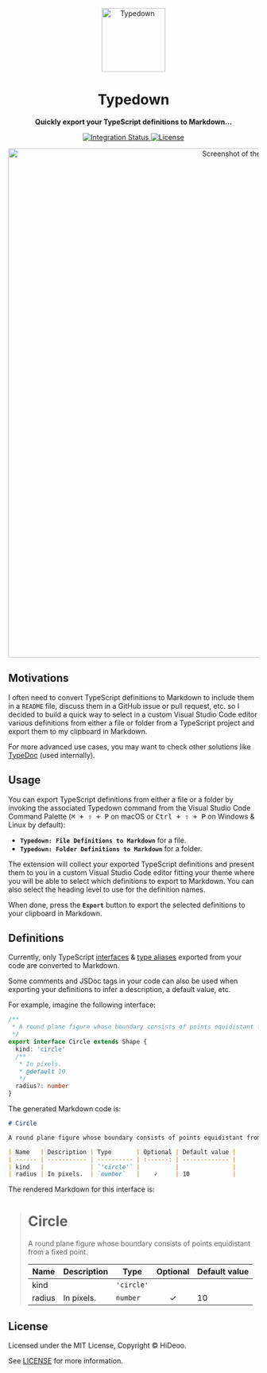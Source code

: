 <div align="center">
  <img alt="Typedown" src="https://i.imgur.com/bwwZ63Z.png" width="128" />
  <h1 align="center">Typedown</h1>
</div>

<div align="center">
  <p><strong>Quickly export your TypeScript definitions to Markdown…</strong></p>
  <p>
  <a href="https://github.com/HiDeoo/Typedown/actions/workflows/integration.yml">
    <img alt="Integration Status" src="https://github.com/HiDeoo/Typedown/workflows/integration/badge.svg" />
  </a>
  <a href="https://github.com/HiDeoo/Typedown/blob/main/LICENSE.md">
    <img alt="License" src="https://badgen.net/github/license/hideoo/Typedown" />
  </a>
  </p>
  <p>
  <a href="https://i.imgur.com/PlPbJnF.png" title="Screenshot of the Typedown Extension">
    <img alt="Screenshot of the Typedown Extension" src="https://i.imgur.com/PlPbJnF.png" width="1024" />
  </a>
  </p>
</div>

## Motivations

I often need to convert TypeScript definitions to Markdown to include them in a `README` file, discuss them in a GitHub issue or pull request, etc. so I decided to build a quick way to select in a custom Visual Studio Code editor various definitions from either a file or folder from a TypeScript project and export them to my clipboard in Markdown.

For more advanced use cases, you may want to check other solutions like [TypeDoc](https://typedoc.org) (used internally).

## Usage

You can export TypeScript definitions from either a file or a folder by invoking the associated Typedown command from the Visual Studio Code Command Palette (<kbd>⌘ + ⇧ + P</kbd> on macOS or <kbd>Ctrl + ⇧ + P</kbd> on Windows & Linux by default):

- **`Typedown: File Definitions to Markdown`** for a file.
- **`Typedown: Folder Definitions to Markdown`** for a folder.

The extension will collect your exported TypeScript definitions and present them to you in a custom Visual Studio Code editor fitting your theme where you will be able to select which definitions to export to Markdown. You can also select the heading level to use for the definition names.

When done, press the **`Export`** button to export the selected definitions to your clipboard in Markdown.

## Definitions

Currently, only TypeScript [interfaces](https://www.typescriptlang.org/docs/handbook/2/everyday-types.html#interfaces) & [type aliases](https://www.typescriptlang.org/docs/handbook/2/everyday-types.html#type-aliases) exported from your code are converted to Markdown.

Some comments and JSDoc tags in your code can also be used when exporting your definitions to infer a description, a default value, etc.

For example, imagine the following interface:

```typescript
/**
 * A round plane figure whose boundary consists of points equidistant from a fixed point.
 */
export interface Circle extends Shape {
  kind: 'circle'
  /**
   * In pixels.
   * @default 10
   */
  radius?: number
}
```

The generated Markdown code is:

```markdown
# Circle

A round plane figure whose boundary consists of points equidistant from a fixed point.

| Name   | Description | Type       | Optional | Default value |
| ------ | ----------- | ---------- | :------: | ------------- |
| kind   |             | `'circle'` |          |               |
| radius | In pixels.  | `number`   |    ✓     | 10            |
```

The rendered Markdown for this interface is:

> # Circle
>
> A round plane figure whose boundary consists of points equidistant from a fixed point.
>
> | Name   | Description | Type       | Optional | Default value |
> | ------ | ----------- | ---------- | :------: | ------------- |
> | kind   |             | `'circle'` |          |               |
> | radius | In pixels.  | `number`   |    ✓     | 10            |

## License

Licensed under the MIT License, Copyright © HiDeoo.

See [LICENSE](https://github.com/HiDeoo/Typedown/blob/main/LICENSE.md) for more information.
